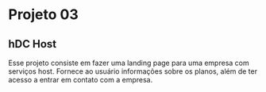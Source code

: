 # Projeto 03

## hDC Host

Esse projeto consiste em fazer uma landing page para uma empresa com serviços host. Fornece ao usuário informações sobre os planos, além de ter acesso a entrar em contato com a empresa.